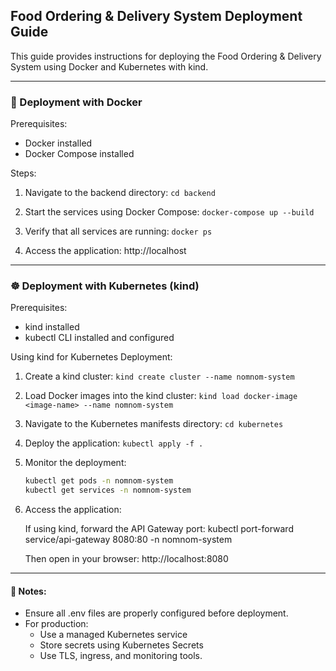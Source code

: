 
##  Food Ordering & Delivery System Deployment Guide

This guide provides instructions for deploying the Food Ordering & Delivery System using Docker and Kubernetes with kind.

--------------------------------------------------------------------------------

### 🐳 Deployment with Docker

Prerequisites:
- Docker installed
- Docker Compose installed

Steps:
1. Navigate to the backend directory:
   ```cd backend```

2. Start the services using Docker Compose:
   ```docker-compose up --build```

3. Verify that all services are running:
   ```docker ps```

4. Access the application:
   http://localhost

--------------------------------------------------------------------------------

### ☸️ Deployment with Kubernetes (kind)

Prerequisites:
- kind installed
- kubectl CLI installed and configured

Using kind for Kubernetes Deployment:

1. Create a kind cluster:
   ```kind create cluster --name nomnom-system```

2. Load Docker images into the kind cluster:
   ```kind load docker-image <image-name> --name nomnom-system```

3. Navigate to the Kubernetes manifests directory:
   ```cd kubernetes```

4. Deploy the application:
   ```kubectl apply -f .```

5. Monitor the deployment:
   ```bash
   kubectl get pods -n nomnom-system
   kubectl get services -n nomnom-system
   ```

6. Access the application:

   If using kind, forward the API Gateway port:
   kubectl port-forward service/api-gateway 8080:80 -n nomnom-system

   Then open in your browser:
   http://localhost:8080

--------------------------------------------------------------------------------

#### 📝 Notes:
- Ensure all .env files are properly configured before deployment.
- For production:
  - Use a managed Kubernetes service
  - Store secrets using Kubernetes Secrets
  - Use TLS, ingress, and monitoring tools.

